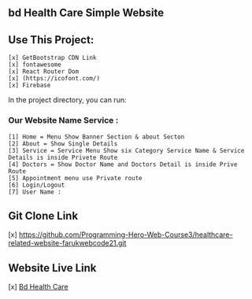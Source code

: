 ## bd Health Care Simple Website

## Use This Project:

    [x] GetBootstrap CDN Link
    [x] fontawesome
    [x] React Router Dom
    [x] (https://icofont.com/)
    [x] Firebase

In the project directory, you can run:

### Our Website Name Service :

    [1] Home = Menu Show Banner Section & about Secton
    [2] About = Show Single Details
    [3] Service = Service Menu Show six Category Service Name & Service Details is inside Privete Route
    [4] Doctors = Show Doctor Name and Doctors Detail is inside Prive Route
    [5] Appointment menu use Private route
    [6] Login/Logout
    [7] User Name :

## Git Clone Link

[x] https://github.com/Programming-Hero-Web-Course3/healthcare-related-website-farukwebcode21.git

## Website Live Link

[x] <a href="https://health-care-5b2d5.web.app/">Bd Health Care</a>
